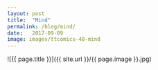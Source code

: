```yaml
---
layout: post
title:  "Mind"
permalink: /blog/mind/
date:   2017-09-09
image: images/ttcomics-48-mind
---
```

![{{ page.title }}]({{ site.url }}/{{ page.image }}.jpg)
